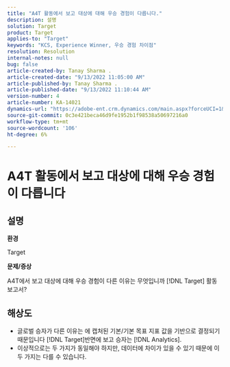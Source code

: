 ```yaml
---
title: "A4T 활동에서 보고 대상에 대해 우승 경험이 다릅니다."
description: 설명
solution: Target
product: Target
applies-to: "Target"
keywords: "KCS, Experience Winner, 우승 경험 차이점"
resolution: Resolution
internal-notes: null
bug: false
article-created-by: Tanay Sharma .
article-created-date: "9/13/2022 11:05:00 AM"
article-published-by: Tanay Sharma .
article-published-date: "9/13/2022 11:10:44 AM"
version-number: 4
article-number: KA-14021
dynamics-url: "https://adobe-ent.crm.dynamics.com/main.aspx?forceUCI=1&pagetype=entityrecord&etn=knowledgearticle&id=9227aee8-5333-ed11-9db1-002248086735"
source-git-commit: 0c3e421beca46d9fe1952b1f98538a50697216a0
workflow-type: tm+mt
source-wordcount: '106'
ht-degree: 6%

---
```


# A4T 활동에서 보고 대상에 대해 우승 경험이 다릅니다

## 설명


<b>환경</b>

Target



<b>문제/증상</b>

A4T에서 보고 대상에 대해 우승 경험이 다른 이유는 무엇입니까 [!DNL Target] 활동 보고서?




## 해상도


- 글로벌 승자가 다른 이유는 에 캡처된 기본/기본 목표 지표 값을 기반으로 결정되기 때문입니다 [!DNL Target]반면에 보고 승자는 [!DNL Analytics].
- 이상적으로는 두 가지가 동일해야 하지만, 데이터에 차이가 있을 수 있기 때문에 이 두 가지는 다를 수 있습니다.



